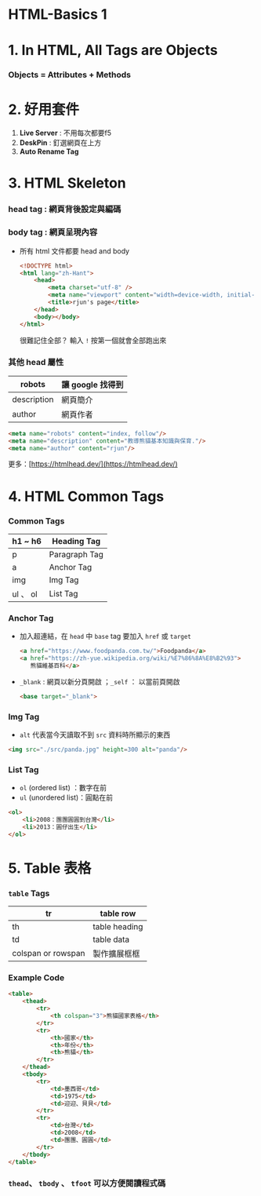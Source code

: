 # HTML-Basics 1

# 1. In HTML, All Tags are Objects
### Objects = Attributes + Methods
# 2. 好用套件
1. **Live Server** : 不用每次都要f5
2. **DeskPin** : 釘選網頁在上方
3. **Auto Rename Tag**
# 3. HTML Skeleton
### head tag : 網頁背後設定與編碼
### body tag : 網頁呈現內容
- 所有 html 文件都要 head and body  
    ```html
    <!DOCTYPE html>
    <html lang="zh-Hant">
        <head>
            <meta charset="utf-8" />
            <meta name="viewport" content="width=device-width, initial-scale=1"/>
            <title>rjun's page</title>
        </head>
        <body></body>
    </html>
    ```  
    很難記住全部？ 輸入 `!` 按第一個就會全部跑出來
### 其他 head 屬性
| robots | 讓 google 找得到 |
| --- | --- |
| description | 網頁簡介 |
| author  | 網頁作者 |
```html
<meta name="robots" content="index, follow"/>
<meta name="description" content="教導熊貓基本知識與保育."/>
<meta name="author" content="rjun"/>
```
更多：[https://htmlhead.dev/](https://htmlhead.dev/)
# 4. HTML Common Tags
### Common Tags
| h1 ~ h6 | Heading Tag |
| --- | --- |
| p | Paragraph Tag |
| a | Anchor Tag |
| img | Img Tag |
| ul 、 ol | List Tag |
### Anchor Tag
- 加入超連結，在 `head` 中 `base` tag 要加入 `href` 或 `target`   
    ```html
    <a href="https://www.foodpanda.com.tw/">Foodpanda</a>
    <a href="https://zh-yue.wikipedia.org/wiki/%E7%86%8A%E8%B2%93">
       熊貓維基百科</a>
    ```
    
- `_blank` : 網頁以新分頁開啟 ；`_self` ： 以當前頁開啟
    
    ```html
    <base target="_blank"> 
    ```
### Img Tag
- `alt` 代表當今天讀取不到 `src` 資料時所顯示的東西
```html
<img src="./src/panda.jpg" height=300 alt="panda"/>
```
### List Tag
- `ol` (ordered list) ：數字在前
- `ul` (unordered list)：圓點在前
```html
<ol>
    <li>2008：團團圓圓到台灣</li>
    <li>2013：圓仔出生</li>
</ol>
```
# 5. Table 表格
### `table` Tags
| tr | table row |
| --- | --- |
| th | table heading |
| td | table data |
| colspan or rowspan | 製作擴展框框 |
### Example Code
```html
<table>
    <thead>
        <tr>
            <th colspan="3">熊貓國家表格</th>
        </tr>
        <tr>
            <th>國家</th>
            <th>年份</th>
            <th>熊貓</th>
        </tr>
    </thead>
    <tbody>
        <tr>
            <td>墨西哥</td>
            <td>1975</td>
            <td>迎迎、貝貝</td>
        </tr>
        <tr>
            <td>台灣</td>
            <td>2008</td>
            <td>團團、圓圓</td>
        </tr>
    </tbody>     
</table>
```
### `thead`、 `tbody` 、 `tfoot` 可以方便閱讀程式碼
